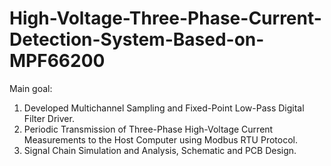 # High-Voltage-Three-Phase-Current-Detection-System-Based-on-MPF66200
Main goal:

1. Developed Multichannel Sampling and Fixed-Point Low-Pass Digital Filter Driver.
2. Periodic Transmission of Three-Phase High-Voltage Current Measurements to the Host Computer using Modbus RTU Protocol.
3. Signal Chain Simulation and Analysis, Schematic and PCB Design.
